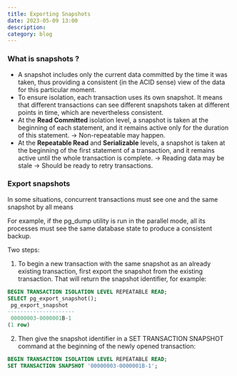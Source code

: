 ```yaml
---
title: Exporting Snapshots
date: 2023-05-09 13:00
description:
category: blog
---
```


### What is snapshots ?
- A snapshot includes only the current data committed by the time it was taken, thus providing a consistent (in the ACID sense) view of the data for this particular moment.
- To ensure isolation, each transaction uses its own snapshot. It means that different transactions can see different snapshots taken at different points in time, which are nevertheless consistent.
- At the **Read Committed** isolation level, a snapshot is taken at the beginning of each statement, and it remains active only for the duration of this statement. -> Non-repeatable may happen.
- At the **Repeatable Read** and **Serializable** levels, a snapshot is taken at the beginning of the first statement of a transaction, and it remains active until the whole transaction is complete. -> Reading data may be stale -> Should be ready to retry transactions.

### Export snapshots

In some situations, concurrent transactions must see one and the same snapshot by all means

For example, if the pg_dump utility is run in the parallel mode, all its processes must see the same database state to produce a consistent backup.

Two steps:

1. To begin a new transaction with the same snapshot as an already existing transaction, first export the snapshot from the existing transaction. That will return the snapshot identifier, for example:
```sql
BEGIN TRANSACTION ISOLATION LEVEL REPEATABLE READ;
SELECT pg_export_snapshot();
 pg_export_snapshot
---------------------
 00000003-0000001B-1
(1 row)
```

2. Then give the snapshot identifier in a SET TRANSACTION SNAPSHOT command at the beginning of the newly opened transaction:
```sql
BEGIN TRANSACTION ISOLATION LEVEL REPEATABLE READ;
SET TRANSACTION SNAPSHOT '00000003-0000001B-1';
```

